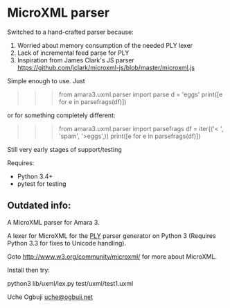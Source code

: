 # MicroXML parser


Switched to a hand-crafted parser because:

1) Worried about memory consumption of the needed PLY lexer
2) Lack of incremental feed parse for PLY
3) Inspiration from James Clark's JS parser https://github.com/jclark/microxml-js/blob/master/microxml.js

Simple enough to use. Just

>>> from amara3.uxml.parser import parse
>>> d = '<spam>eggs</spam>'
>>> print([e for e in parsefrags(df)])

or for something completely different:

>>> from amara3.uxml.parser import parsefrags
>>> df = iter(('< ', 'spam', '>eggs</spam>',))
>>> print([e for e in parsefrags(df)])

Still very early stages of support/testing

Requires:

* Python 3.4+
* pytest for testing

## Outdated info:

A MicroXML parser for Amara 3.

A lexer for MicroXML for the [PLY](http://www.dabeaz.com/ply/) parser generator on Python 3 (Requires Python 3.3 for fixes to Unicode handling).

Goto http://www.w3.org/community/microxml/ for more about MicroXML.

Install then try:

python3 lib/uxml/lex.py test/uxml/test1.uxml

Uche Ogbuji
uche@ogbuji.net
